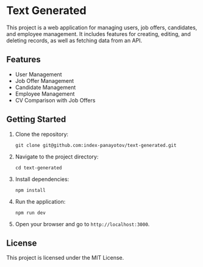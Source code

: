 # Text Generated

This project is a web application for managing users, job offers, candidates, and employee management. It includes features for creating, editing, and deleting records, as well as fetching data from an API.

## Features

- User Management
- Job Offer Management
- Candidate Management
- Employee Management
- CV Comparison with Job Offers

## Getting Started

1. Clone the repository:
   ```
   git clone git@github.com:index-panayotov/text-generated.git
   ```

2. Navigate to the project directory:
   ```
   cd text-generated
   ```

3. Install dependencies:
   ```
   npm install
   ```

4. Run the application:
   ```
   npm run dev
   ```

5. Open your browser and go to `http://localhost:3000`.

## License

This project is licensed under the MIT License.
